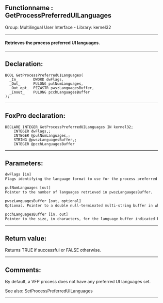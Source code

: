 <link rel="stylesheet" type="text/css" href="../../css/win32api.css">  
<link rel="stylesheet" href="https://cdnjs.cloudflare.com/ajax/libs/font-awesome/4.7.0/css/font-awesome.min.css">

## Functionname : GetProcessPreferredUILanguages
Group: Multilingual User Interface - Library: kernel32    
***  


#### Retrieves the process preferred UI languages.
***  


## Declaration:
```foxpro  
BOOL GetProcessPreferredUILanguages(
  _In_       DWORD dwFlags,
  _Out_      PULONG pulNumLanguages,
  _Out_opt_  PZZWSTR pwszLanguagesBuffer,
  _Inout_    PULONG pcchLanguagesBuffer
);  
```  
***  


## FoxPro declaration:
```foxpro  
DECLARE INTEGER GetProcessPreferredUILanguages IN kernel32;
	INTEGER dwFlags,;
	INTEGER @pulNumLanguages,;
	STRING @pwszLanguagesBuffer,;
	INTEGER @pcchLanguagesBuffer  
```  
***  


## Parameters:
```txt  
dwFlags [in]
Flags identifying the language format to use for the process preferred UI languages.

pulNumLanguages [out]
Pointer to the number of languages retrieved in pwszLanguagesBuffer.

pwszLanguagesBuffer [out, optional]
Optional. Pointer to a double null-terminated multi-string buffer in which the function retrieves an ordered, null-delimited list in preference order, starting with the most preferable.

pcchLanguagesBuffer [in, out]
Pointer to the size, in characters, for the language buffer indicated by pwszLanguagesBuffer. On successful return from the function, the parameter contains the size of the retrieved language buffer.  
```  
***  


## Return value:
Returns TRUE if successful or FALSE otherwise.  
***  


## Comments:
By default, a VFP process does not have any preferred UI languages set.  
  
See also: SetProcessPreferredUILanguages   
  
***  


